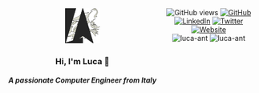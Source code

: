 <div align="center" style="float: left">
    <img width=70px src="https://raw.githubusercontent.com/luca-ant/luca-ant/main/LA_Q.png">
    <h3>Hi, I'm Luca 👋</h3>
    <h5>A passionate Computer Engineer from Italy</h5>
</div>

<div align="center">
    <img src="https://komarev.com/ghpvc/?username=luca-ant&label=GitHub%20profile%20views&color=28a745&style=flat&color=brightgreen" alt="GitHub views" />
    <a href="https://github.com/luca-ant"><img src="https://img.shields.io/github/followers/luca-ant.svg?label=GitHub&style=flat&color=brightgreen&logo=github" alt="GitHub"></a>
    <a href="https://www.linkedin.com/in/luca-ant"><img src="https://img.shields.io/badge/LinkedIn-blue?style=flat&color=blue&logo=linkedin" alt="LinkedIn"></a>
    <a href="https://twitter.com/luca_antognetti"><img src="https://img.shields.io/twitter/follow/luca_antognetti?label=Twitter&style=flat&color=blue&logo=twitter" alt="Twitter"></a>
    <a href="https://luca-ant.github.io"><img alt="Website" src="https://img.shields.io/website?down_color=critical&down_message=down&up_color=success&up_message=up&url=https%3A%2F%2Fluca-ant.github.io"></a>
</div>

<!--
<div align="center">
    <a href="https://github.com/ryo-ma/github-profile-trophy"><img src="https://github-profile-trophy.vercel.app/?username=luca-ant" alt="luca-ant" /></a>
</div>
-->

<!--
<div align="center">
    <h3>Languages and Tools:</h3>
    <a href="https://www.cprogramming.com/" target="_blank"> <img src="https://raw.githubusercontent.com/devicons/devicon/master/icons/c/c-original.svg" alt="c" width="40" height="40"/> </a>
    <a href="https://www.java.com" target="_blank"> <img src="https://raw.githubusercontent.com/devicons/devicon/master/icons/java/java-original.svg" alt="java" width="40" height="40"/> </a>
    <a href="https://www.python.org" target="_blank"> <img src="https://raw.githubusercontent.com/devicons/devicon/master/icons/python/python-original.svg" alt="python" width="40" height="40"/> </a>
    <a href="https://www.linux.org/" target="_blank"> <img src="https://raw.githubusercontent.com/devicons/devicon/master/icons/linux/linux-original.svg" alt="linux" width="40" height="40"/> </a>
    <a href="https://www.docker.com/" target="_blank"> <img src="https://raw.githubusercontent.com/devicons/devicon/master/icons/docker/docker-original-wordmark.svg" alt="docker" width="40" height="40"/> </a> 
    <a href="https://opencv.org/" target="_blank"> <img src="https://www.vectorlogo.zone/logos/opencv/opencv-icon.svg" alt="opencv" width="40" height="40"/> </a>
    <a href="https://www.tensorflow.org" target="_blank"> <img src="https://www.vectorlogo.zone/logos/tensorflow/tensorflow-icon.svg" alt="tensorflow" width="40" height="40"/> </a>
    <a href="https://scikit-learn.org/" target="_blank"> <img src="https://upload.wikimedia.org/wikipedia/commons/0/05/Scikit_learn_logo_small.svg" alt="scikit_learn" width="40" height="40"/> </a>
</div>
-->

<div align="center">
    <img height=125px src="https://github-readme-stats.vercel.app/api?username=luca-ant&show_icons=true&locale=en&theme=vue-dark" alt="luca-ant" />
    <img height=125px src="https://github-readme-stats.vercel.app/api/top-langs?username=luca-ant&show_icons=true&locale=en&layout=compact&theme=vue-dark" alt="luca-ant" />
  <!--   <img src="https://github-readme-streak-stats.herokuapp.com/?user=luca-ant&" alt="luca-ant" /> -->
</div>


<!--
**luca-ant/luca-ant** is a ✨ _special_ ✨ repository because its `README.md` (this file) appears on your GitHub profile.

Here are some ideas to get you started:

- 🔭 I’m currently working on ...
- 🌱 I’m currently learning ...
- 👯 I’m looking to collaborate on ...
- 🤔 I’m looking for help with ...
- 💬 Ask me about ...
- 📫 How to reach me: ...
- 😄 Pronouns: ...
- ⚡ Fun fact: ...
-->
